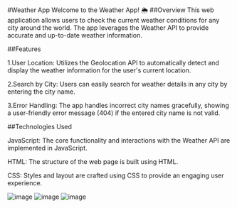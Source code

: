 #Weather App
Welcome to the Weather App! 🌦️
##Overview
This web application allows users to check the current weather conditions for any city around the world. The app leverages the Weather API to provide accurate and up-to-date weather information.

##Features

1.User Location: Utilizes the Geolocation API to automatically detect and display the weather information for the user's current location.

2.Search by City: Users can easily search for weather details in any city by entering the city name.

3.Error Handling: The app handles incorrect city names gracefully, showing a user-friendly error message (404) if the entered city name is not valid.

##Technologies Used

JavaScript: The core functionality and interactions with the Weather API are implemented in JavaScript.

HTML: The structure of the web page is built using HTML.

CSS: Styles and layout are crafted using CSS to provide an engaging user experience.


![image](https://github.com/manassingh17/weather/assets/128032782/0ab40b0e-9752-4dd3-8f53-2476a0d5be02)
![image](https://github.com/manassingh17/weather/assets/128032782/e03dca19-9040-474a-b2b7-955f0538a2ec)
![image](https://github.com/manassingh17/weather/assets/128032782/44504d19-3c8e-4f9f-9d68-30843c4892f6)
